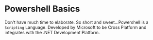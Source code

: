 # Powershell Basics
Don't have much time to elaborate. So short and sweet...Powershell is a `Scripting` Language. Developed by Microsoft to be Cross Platform and integrates with the .NET Development Platform. 
